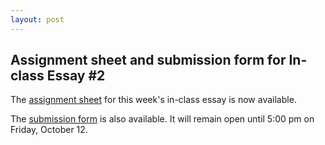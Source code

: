 ```yaml
---
layout: post
---
```


## Assignment sheet and submission form for In-class Essay #2

The [assignment sheet](https://drive.google.com/file/d/1NRZGWGGiUJM0fbeiK909rRGzaynXYl5y/view?usp=sharing) for this week's in-class essay is now available.

The [submission form](https://goo.gl/forms/q2cnUJOYMheheOCB3) is also available. It will remain open until 5:00 pm on Friday, October 12.